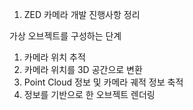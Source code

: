 1.  ZED 카메라 개발 진행사항 정리

가상 오브젝트를 구성하는 단계

1. 카메라 위치 추적
2. 카메라 위치를 3D 공간으로 변환 
3. Point Cloud 정보 및 카메라 궤적 정보 축적
4. 정보를 기반으로 한 오브젝트 렌더링


